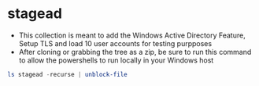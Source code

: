 # stagead
* This collection is meant to add the Windows Active Directory Feature, Setup TLS and load 10 user accounts for testing purpposes
* After cloning or grabbing the tree as a zip, be sure to run this command to allow the powershells to run locally in your Windows host

```powershell
ls stagead -recurse | unblock-file

````
